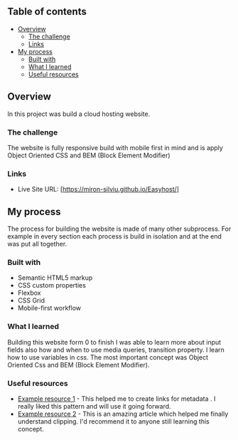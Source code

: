 

## Table of contents

- [Overview](#overview)
  - [The challenge](#the-challenge)
  - [Links](#links)
- [My process](#my-process)
  - [Built with](#built-with)
  - [What I learned](#what-i-learned)
  - [Useful resources](#useful-resources)

## Overview

In this project was build a cloud hosting website.

### The challenge

The website is fully responsive build with mobile first in mind and is apply Object Oriented CSS and BEM (Block Element Modifier)

### Links

- Live Site URL: [https://miron-silviu.github.io/Easyhost/]

## My process

The process for building the website is made of many other subprocess. For example in every section each process is
build in isolation and at the end was put all together.

### Built with

- Semantic HTML5 markup
- CSS custom properties
- Flexbox
- CSS Grid
- Mobile-first workflow

### What I learned

Building this website form 0 to finish I was able to learn more about input fields also how and when to use media queries, transition property.
I learn how to use variables in css. The most important concept was Object Oriented Css and BEM (Block Element Modifier).

### Useful resources

- [Example resource 1](oge.me) - This helped me to create links for metadata . I really liked this pattern and will use it going forward.
- [Example resource 2](https://bennettfeely.com/clippy/) - This is an amazing article which helped me finally understand clipping. I'd recommend it to anyone still learning this concept.

